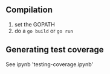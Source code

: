 ## Compilation

1. set the GOPATH
2. do a `go build` or `go run`


## Generating test coverage

See ipynb 'testing-coverage.ipynb'
